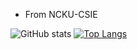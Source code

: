- From NCKU-CSIE

![GitHub stats](https://github-readme-stats.vercel.app/api?username=Jiang0307&show_icons=true&theme=radical) [![Top Langs](https://github-readme-stats.vercel.app/api/top-langs/?username=Jiang0307&layout=compact)](https://github.com/Jiang0307/github-readme-stats)
